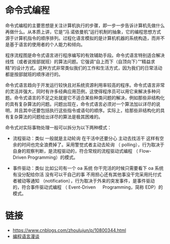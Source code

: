 # 命令式编程

命令式编程的主要思想是关注计算机执行的步骤，即一步一步告诉计算机先做什么再做什么。从本质上讲，它是“冯.诺依曼机”运行机制的抽象，它的编程思想方式源于计算机指令的顺序排列。过程化语言模拟的是计算机机器的系统构造，而并不是基于语言的使用者的个人能力和倾向。

程序流程图是命令式语言进行程序编写的有效辅助手段。命令式语言特别适合解决线性（或者说按部就班）的算法问题。它强调“自上而下（自顶向下）”“精益求精”的设计方式。这种方式非常类似我们的工作和生活方式，因为我们的日常活动都是按部就班的顺序进行的。

命令式语言趋向于开发运行较快且对系统资源利用率较高的程序。命令式语言非常的灵活并强大，同时有许多经典应用范例，这使得程序员可以用它来解决多种问题。命令式语言的不足之处就是它不适合某些种类问题的解决，例如那些非结构化的具有复杂算法的问题。问题出现在，命令式语言必须对一个算法加以详尽的说明，并且其中还要包括执行这些指令或语句的顺序。实际上，给那些非结构化的具有复杂算法的问题给出详尽的算法是极其困难的。

命令式对实际事物处理一般可以拆分为以下两种模式：

- 流程驱动：类似 一般就是主动轮询 在干活中还要分心 主动去找活干 这样有空余的时间也完全浪费掉了。采用警觉式者主动去轮询 （ polling），行为取决于自身的观察判断，是流程驱动的，符合常规的流程驱动式编程 （ Flow-Driven Programming）的模式。

- 事件驱动：类似 比如公司有一个 oa 系统 你干完活的时候只需要看下 oa 系统有没分配给你活 没有可以干自己的事 不用担心还有其他事没干完采用托付式者被动等通知 （notification），行为取决于外来的突发事件，是事件驱动 的，符合事件驱动式编程 （ Event-Driven 　 Programming，简称 EDP）的模式。

# 链接

- https://www.cnblogs.com/zhoulujun/p/10800344.html
- [编程语言漫谈](http://tech.youzan.com/programming-language/)
